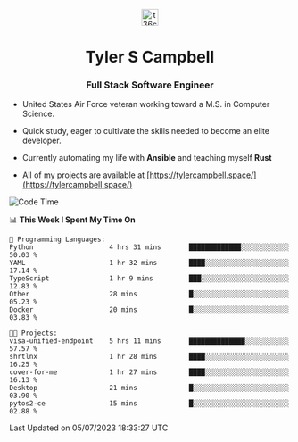 <p align="center">
<a href="https://www.linkedin.com/in/t36campbell" target="blank"><img align="center" src="https://ik.imagekit.io/t36campbell/Portfolio/linkedin.png.original_m8bbGgPh6.png" alt="t36campbell" height="30" width="30" /></a>
</p>
<h1 align="center">Tyler S Campbell</h1>
<h3 align="center">Full Stack Software Engineer</h3>

* United States Air Force veteran working toward a M.S. in Computer Science.

* Quick study, eager to cultivate the skills needed to become an elite developer.

* Currently automating my life with **Ansible** and teaching myself **Rust**

* All of my projects are available at [https://tylercampbell.space/](https://tylercampbell.space/)

<!--START_SECTION:waka-->
![Code Time](http://img.shields.io/badge/Code%20Time-2%2C602%20hrs%2018%20mins-blue)

📊 **This Week I Spent My Time On** 

```text
💬 Programming Languages: 
Python                   4 hrs 31 mins       █████████████░░░░░░░░░░░░   50.03 % 
YAML                     1 hr 32 mins        ████░░░░░░░░░░░░░░░░░░░░░   17.14 % 
TypeScript               1 hr 9 mins         ███░░░░░░░░░░░░░░░░░░░░░░   12.83 % 
Other                    28 mins             █░░░░░░░░░░░░░░░░░░░░░░░░   05.23 % 
Docker                   20 mins             █░░░░░░░░░░░░░░░░░░░░░░░░   03.83 % 

🐱‍💻 Projects: 
visa-unified-endpoint    5 hrs 11 mins       ██████████████░░░░░░░░░░░   57.57 % 
shrtlnx                  1 hr 28 mins        ████░░░░░░░░░░░░░░░░░░░░░   16.25 % 
cover-for-me             1 hr 27 mins        ████░░░░░░░░░░░░░░░░░░░░░   16.13 % 
Desktop                  21 mins             █░░░░░░░░░░░░░░░░░░░░░░░░   03.90 % 
pytos2-ce                15 mins             █░░░░░░░░░░░░░░░░░░░░░░░░   02.88 % 
```


 Last Updated on 05/07/2023 18:33:27 UTC
<!--END_SECTION:waka-->
